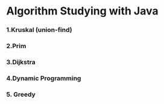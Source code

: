 <h1> Algorithm Studying with Java</h1>

<h3>1.Kruskal (union-find)  </h3> 

<h3>2.Prim </h3> 

<h3>3.Dijkstra </h3> 

<h3>4.Dynamic Programming </h3> 

<h3>5. Greedy </h3> 
